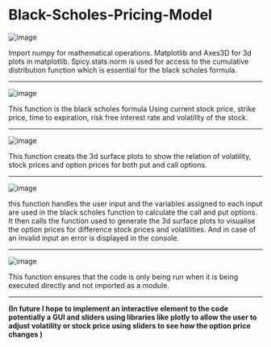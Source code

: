 # Black-Scholes-Pricing-Model

![image](https://github.com/user-attachments/assets/91857133-506e-44c9-8e0b-35b72baaedcf)

Import numpy for mathematical operations. Matplotlib and Axes3D for 3d plots in matplotlib. Spicy.stats.norm is used for access to the cumulative distribution function which is essential for the black scholes formula.

--------------------------------------------------------------------------------------------------------------------------------------------------------------------------------------------------------------------

![image](https://github.com/user-attachments/assets/4db01e4a-2c70-47b7-8e4e-844b29fdb115)

This function is the black scholes formula Using current stock price, strike price, time to expiration, risk free interest rate and volatility of the stock.

--------------------------------------------------------------------------------------------------------------------------------------------------------------------------------------------------------------------

![image](https://github.com/user-attachments/assets/53a3a20b-e723-4ecd-aa8c-272440f3bfec)

This function creats the 3d surface plots to show the relation of volatility, stock prices and option prices for both put and call options.

--------------------------------------------------------------------------------------------------------------------------------------------------------------------------------------------------------------------

![image](https://github.com/user-attachments/assets/daf20822-f4eb-4cc2-a6ba-fce4e288613f)

this function handles the user input and the variables assigned to each input are used in the black scholes function to calculate the call and put options. It then calls the function used to generate the 3d surface plots to visualise the option prices for difference stock prices and volatilities. And in case of an invalid input an error is displayed in the console.

--------------------------------------------------------------------------------------------------------------------------------------------------------------------------------------------------------------------

![image](https://github.com/user-attachments/assets/12125448-14ce-457d-be65-900f49e56897)

This function ensures that the code is only being run when it is being executed directly and not imported as a module.

--------------------------------------------------------------------------------------------------------------------------------------------------------------------------------------------------------------------

<b>(In future I hope to implement an interactive element to the code potentially a GUI and sliders using libraries like plotly to allow the user to adjust volatility or stock price using sliders to see how the option price changes )<b>
